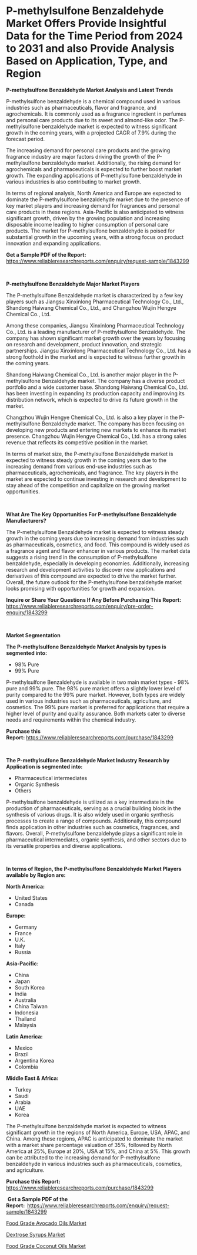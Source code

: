<p><h1>P-methylsulfone Benzaldehyde Market Offers Provide Insightful Data for the Time Period from 2024 to 2031 and also Provide Analysis Based on Application, Type, and Region</h1></p><p><strong>P-methylsulfone Benzaldehyde Market Analysis and Latest Trends</strong></p>
<p><p>P-methylsulfone benzaldehyde is a chemical compound used in various industries such as pharmaceuticals, flavor and fragrance, and agrochemicals. It is commonly used as a fragrance ingredient in perfumes and personal care products due to its sweet and almond-like odor. The P-methylsulfone benzaldehyde market is expected to witness significant growth in the coming years, with a projected CAGR of 7.9% during the forecast period.</p><p>The increasing demand for personal care products and the growing fragrance industry are major factors driving the growth of the P-methylsulfone benzaldehyde market. Additionally, the rising demand for agrochemicals and pharmaceuticals is expected to further boost market growth. The expanding applications of P-methylsulfone benzaldehyde in various industries is also contributing to market growth.</p><p>In terms of regional analysis, North America and Europe are expected to dominate the P-methylsulfone benzaldehyde market due to the presence of key market players and increasing demand for fragrances and personal care products in these regions. Asia-Pacific is also anticipated to witness significant growth, driven by the growing population and increasing disposable income leading to higher consumption of personal care products. The market for P-methylsulfone benzaldehyde is poised for substantial growth in the upcoming years, with a strong focus on product innovation and expanding applications.</p></p>
<p><strong>Get a Sample PDF of the Report:&nbsp;</strong> <a href="https://www.reliableresearchreports.com/enquiry/request-sample/1843299">https://www.reliableresearchreports.com/enquiry/request-sample/1843299</a></p>
<p>&nbsp;</p>
<p><strong>P-methylsulfone Benzaldehyde Major Market Players</strong></p>
<p><p>The P-methylsulfone Benzaldehyde market is characterized by a few key players such as Jiangsu Xinxinlong Pharmaceutical Technology Co., Ltd., Shandong Haiwang Chemical Co., Ltd., and Changzhou Wujin Hengye Chemical Co., Ltd.</p><p>Among these companies, Jiangsu Xinxinlong Pharmaceutical Technology Co., Ltd. is a leading manufacturer of P-methylsulfone Benzaldehyde. The company has shown significant market growth over the years by focusing on research and development, product innovation, and strategic partnerships. Jiangsu Xinxinlong Pharmaceutical Technology Co., Ltd. has a strong foothold in the market and is expected to witness further growth in the coming years.</p><p>Shandong Haiwang Chemical Co., Ltd. is another major player in the P-methylsulfone Benzaldehyde market. The company has a diverse product portfolio and a wide customer base. Shandong Haiwang Chemical Co., Ltd. has been investing in expanding its production capacity and improving its distribution network, which is expected to drive its future growth in the market.</p><p>Changzhou Wujin Hengye Chemical Co., Ltd. is also a key player in the P-methylsulfone Benzaldehyde market. The company has been focusing on developing new products and entering new markets to enhance its market presence. Changzhou Wujin Hengye Chemical Co., Ltd. has a strong sales revenue that reflects its competitive position in the market.</p><p>In terms of market size, the P-methylsulfone Benzaldehyde market is expected to witness steady growth in the coming years due to the increasing demand from various end-use industries such as pharmaceuticals, agrochemicals, and fragrance. The key players in the market are expected to continue investing in research and development to stay ahead of the competition and capitalize on the growing market opportunities.</p></p>
<p>&nbsp;</p>
<p><strong>What Are The Key Opportunities For P-methylsulfone Benzaldehyde Manufacturers?</strong></p>
<p><p>The P-methylsulfone Benzaldehyde market is expected to witness steady growth in the coming years due to increasing demand from industries such as pharmaceuticals, cosmetics, and food. This compound is widely used as a fragrance agent and flavor enhancer in various products. The market data suggests a rising trend in the consumption of P-methylsulfone benzaldehyde, especially in developing economies. Additionally, increasing research and development activities to discover new applications and derivatives of this compound are expected to drive the market further. Overall, the future outlook for the P-methylsulfone benzaldehyde market looks promising with opportunities for growth and expansion.</p></p>
<p><strong>Inquire or Share Your Questions If Any Before Purchasing This Report:</strong> <a href="https://www.reliableresearchreports.com/enquiry/pre-order-enquiry/1843299">https://www.reliableresearchreports.com/enquiry/pre-order-enquiry/1843299</a></p>
<p>&nbsp;</p>
<p><strong>Market Segmentation</strong></p>
<p><strong>The P-methylsulfone Benzaldehyde Market Analysis by types is segmented into:</strong></p>
<p><ul><li>98% Pure</li><li>99% Pure</li></ul></p>
<p><p>P-methylsulfone Benzaldehyde is available in two main market types - 98% pure and 99% pure. The 98% pure market offers a slightly lower level of purity compared to the 99% pure market. However, both types are widely used in various industries such as pharmaceuticals, agriculture, and cosmetics. The 99% pure market is preferred for applications that require a higher level of purity and quality assurance. Both markets cater to diverse needs and requirements within the chemical industry.</p></p>
<p><strong>Purchase this Report:&nbsp;</strong><a href="https://www.reliableresearchreports.com/purchase/1843299">https://www.reliableresearchreports.com/purchase/1843299</a></p>
<p>&nbsp;</p>
<p><strong>The P-methylsulfone Benzaldehyde Market Industry Research by Application is segmented into:</strong></p>
<p><ul><li>Pharmaceutical intermediates</li><li>Organic Synthesis</li><li>Others</li></ul></p>
<p><p>P-methylsulfone benzaldehyde is utilized as a key intermediate in the production of pharmaceuticals, serving as a crucial building block in the synthesis of various drugs. It is also widely used in organic synthesis processes to create a range of compounds. Additionally, this compound finds application in other industries such as cosmetics, fragrances, and flavors. Overall, P-methylsulfone benzaldehyde plays a significant role in pharmaceutical intermediates, organic synthesis, and other sectors due to its versatile properties and diverse applications.</p></p>
<p>&nbsp;</p>
<p><strong>In terms of Region, the P-methylsulfone Benzaldehyde Market Players available by Region are:</strong></p>
<p>
    <p> <strong> North America: </strong>
        <ul>
            <li>United States</li>
            <li>Canada</li>
        </ul>
        </p> 
    <p> <strong> Europe: </strong>
        <ul>
            <li>Germany</li>
            <li>France</li>
            <li>U.K.</li>
            <li>Italy</li>
            <li>Russia</li>
        </ul>
        </p> 
    <p> <strong> Asia-Pacific: </strong>
        <ul>
            <li>China</li>
            <li>Japan</li>
            <li>South Korea</li>
            <li>India</li>
            <li>Australia</li>
            <li>China Taiwan</li>
            <li>Indonesia</li>
            <li>Thailand</li>
            <li>Malaysia</li>
        </ul>
        </p> 
    <p> <strong> Latin America: </strong>
        <ul>
            <li>Mexico</li>
            <li>Brazil</li>
            <li>Argentina Korea</li>
            <li>Colombia</li>
        </ul>
        </p> 
    <p> <strong> Middle East & Africa: </strong>
        <ul>
            <li>Turkey</li>
            <li>Saudi</li>
            <li>Arabia</li>
            <li>UAE</li>
            <li>Korea</li>
        </ul>
    </p>
    </p>
<p><p>The P-methylsulfone benzaldehyde market is expected to witness significant growth in the regions of North America, Europe, USA, APAC, and China. Among these regions, APAC is anticipated to dominate the market with a market share percentage valuation of 35%, followed by North America at 25%, Europe at 20%, USA at 15%, and China at 5%. This growth can be attributed to the increasing demand for P-methylsulfone benzaldehyde in various industries such as pharmaceuticals, cosmetics, and agriculture.</p></p>
<p><strong>Purchase this Report: </strong><a href="https://www.reliableresearchreports.com/purchase/1843299">https://www.reliableresearchreports.com/purchase/1843299</a></p>
<p>&nbsp;<strong>Get a Sample PDF of the Report:&nbsp;&nbsp;</strong><a href="https://www.reliableresearchreports.com/enquiry/request-sample/1843299">https://www.reliableresearchreports.com/enquiry/request-sample/1843299</a></p>
<p><strong></strong></p>
<p><p><a href="https://view.publitas.com/reportprime-1/food-grade-avocado-oils-market-provides-a-comprehensive-analysis-including-a-macro-overview-of-the-market-as-well-as-micro-details-such-as-market-size-and-competitive-landscape/">Food Grade Avocado Oils Market</a></p><p><a href="https://view.publitas.com/reportprime-1/dextrose-syrups-market-size-reflecting-a-forecast-till-2031-market-by-type-by-application-and-by-geography/">Dextrose Syrups Market</a></p><p><a href="https://view.publitas.com/reportprime-1/food-grade-coconut-oils-market-size-share-trends-analysis-report-by-material-by-type-by-end-user-by-region-and-segment-forecasts-2024-2031/">Food Grade Coconut Oils Market</a></p></p>